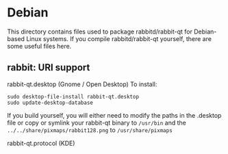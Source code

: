 
Debian
====================
This directory contains files used to package rabbitd/rabbit-qt
for Debian-based Linux systems. If you compile rabbitd/rabbit-qt yourself, there are some useful files here.

## rabbit: URI support ##


rabbit-qt.desktop  (Gnome / Open Desktop)
To install:

	sudo desktop-file-install rabbit-qt.desktop
	sudo update-desktop-database

If you build yourself, you will either need to modify the paths in
the .desktop file or copy or symlink your rabbit-qt binary to `/usr/bin`
and the `../../share/pixmaps/rabbit128.png` to `/usr/share/pixmaps`

rabbit-qt.protocol (KDE)

